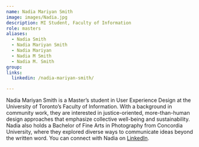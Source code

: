 ```yaml
---
name: Nadia Mariyan Smith
image: images/Nadia.jpg
description: MI Student, Faculty of Information
role: masters
aliases: 
  - Nadia Smith
  - Nadia Mariyan Smith
  - Nadia Mariyan
  - Nadia M Smith
  - Nadia M. Smith
group: 
links:
  linkedin: /nadia-mariyan-smith/

---
```


Nadia Mariyan Smith is a Master’s student in User Experience Design 
at the University of Toronto’s Faculty of Information. With a background 
in community work, they are interested in justice-oriented, 
more-than-human design approaches that emphasize collective 
well-being and sustainability. Nadia also holds a Bachelor of Fine 
Arts in Photography from Concordia University, where they explored 
diverse ways to communicate ideas beyond the written word.
You can connect with Nadia on [LinkedIn](https://www.linkedin.com/in/nadia-mariyan-smith/).